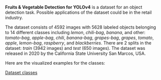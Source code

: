 **Fruits & Vegetable Detection for YOLOv4** is a dataset for an object detection task. Possible applications of the dataset could be in the retail industry. 

The dataset consists of 4592 images with 5628 labeled objects belonging to 14 different classes including *lemon*, *chili-bag*, *banana*, and other: *tomato-bag*, *apple-bag*, *chili*, *banana-bag*, *grapes-bag*, *grapes*, *tomato*, *apple*, *lemon-bag*, *raspberry*, and *blackberries*. There are 2 splits in the dataset: *train* (3942 images) and *test* (650 images). The dataset was released in 2020 by the California State University San Marcos, USA.

Here are the visualized examples for the classes:

[Dataset classes](https://github.com/dataset-ninja/fruits-and-vegetable-detection/raw/main/visualizations/classes_preview.webm)
